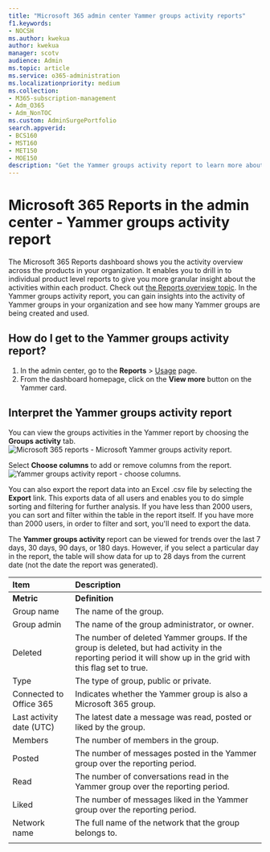 ```yaml
---
title: "Microsoft 365 admin center Yammer groups activity reports"
f1.keywords:
- NOCSH
ms.author: kwekua
author: kwekua
manager: scotv
audience: Admin
ms.topic: article
ms.service: o365-administration
ms.localizationpriority: medium
ms.collection: 
- M365-subscription-management
- Adm_O365
- Adm_NonTOC
ms.custom: AdminSurgePortfolio
search.appverid:
- BCS160
- MST160
- MET150
- MOE150
description: "Get the Yammer groups activity report to learn more about the number of Yammer groups being created and used in your organization and their activity."
---
```


# Microsoft 365 Reports in the admin center - Yammer groups activity report

The Microsoft 365 Reports dashboard shows you the activity overview across the products in your organization. It enables you to drill in to individual product level reports to give you more granular insight about the activities within each product. Check out [the Reports overview topic](activity-reports.md). In the Yammer groups activity report, you can gain insights into the activity of Yammer groups in your organization and see how many Yammer groups are being created and used.
 
## How do I get to the Yammer groups activity report?

1. In the admin center, go to the **Reports** \> <a href="https://go.microsoft.com/fwlink/p/?linkid=2074756" target="_blank">Usage</a> page. 
2. From the dashboard homepage, click on the **View more** button on the Yammer card.
  
## Interpret the Yammer groups activity report

You can view the groups activities in the Yammer report by choosing the **Groups activity** tab.<br/>![Microsoft 365 reports - Microsoft Yammer groups activity report.](../../media/3afdafe5-9269-402e-8264-c7695ceb227d.png)

Select **Choose columns** to add or remove columns from the report.  <br/> ![Yammer groups activity report - choose columns.](../../media/54744932-34fe-48c3-9779-1d10c3f05be1.png)

You can also export the report data into an Excel .csv file by selecting the **Export** link. This exports data of all users and enables you to do simple sorting and filtering for further analysis. If you have less than 2000 users, you can sort and filter within the table in the report itself. If you have more than 2000 users, in order to filter and sort, you'll need to export the data. 

The **Yammer groups activity** report can be viewed for trends over the last 7 days, 30 days, 90 days, or 180 days. However, if you select a particular day in the report, the table will show data for up to 28 days from the current date (not the date the report was generated).
  
|Item|Description|
|:-----|:-----|
|**Metric**|**Definition**|
|Group name  <br/> |The name of the group. <br/> |
|Group admin  <br/> |The name of the group administrator, or owner.  <br/> |
|Deleted  <br/> |The number of deleted Yammer groups. If the group is deleted, but had activity in the reporting period it will show up in the grid with this flag set to true.  <br/> |
|Type  <br/> |The type of group, public or private. <br/> |
|Connected to Office 365  <br/> |Indicates whether the Yammer group is also a Microsoft 365 group. <br/> |
|Last activity date (UTC)  <br/> | The latest date a message was read, posted or liked by the group.  <br/> |
|Members  <br/> | The number of members in the group.  <br/> |
|Posted  <br/> |The number of messages posted in the Yammer group over the reporting period. <br/>|
|Read  <br/> |The number of conversations read in the Yammer group over the reporting period.  <br/> |
|Liked  <br/> |The number of messages liked in the Yammer group over the reporting period. <br/>|
|Network name  <br/> |The full name of the network that the group belongs to. |
|||